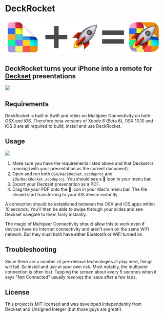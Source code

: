 # DeckRocket

![](design/math.jpg)

## DeckRocket turns your iPhone into a remote for [Deckset](http://decksetapp.com) presentations

![](demo.gif)

## Requirements

DeckRocket is built in Swift and relies on Multipeer Connectivity on both OSX and iOS. Therefore beta versions of Xcode 6 (Beta 6), OSX 10.10 and iOS 8 are all required to build, install and use DeckRocket.

## Usage

![](dragdrop.gif)

1. Make sure you have the requirements listed above and that Deckset is running (with your presentation as the current document).
2. Open and run both `OSX/DeckRocket.xcodeproj` and `iOS/DeckRocket.xcodeproj`. You should see a :rocket: icon in your menu bar.
3. Export your Deckset presentation as a PDF.
4. Drag the your PDF onto the :rocket: icon in your Mac's menu bar. The file should start transferring to your iOS device instantly.

A connection should be established between the OSX and iOS apps within 10 seconds. You'll then be able to swipe through your slides and see Deckset navigate to them fairly instantly.

The magic of Multipeer Connectivity should allow this to work even if devices have no Internet connectivity and aren't even on the same WiFi network. But they must both have either Bluetooth or WiFi turned on.

## Troubleshooting

Since there are a number of pre-release technologies at play here, things will fail. So install and use at your own risk. Most notably, the multipeer connection is often lost. Tapping the screen about every 5 seconds when it says "Not Connected" usually resolves the issue after a few taps.

## License

This project is MIT licensed and was developed independently from Deckset and Unsigned Integer (but those guys are great!).
